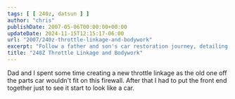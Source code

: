 ```yaml
---
tags: [ [ 240z, datsun ] ]
author: "chris"
publishDate: 2007-05-06T00:00:00+00:00
updateDate: 2024-11-15T12:15:17-06:00
url: "2007/240z-throttle-linkage-and-bodywork"
excerpt: "Follow a father and son's car restoration journey, detailing their innovative solution for a throttle linkage fix."
title: "240Z Throttle Linkage and Bodywork"
---
```


Dad and I spent some time creating a new throttle linkage as the old one off the parts car wouldn't fit on this firewall. After that I had to put the front end together just to see it start to look like a car.
